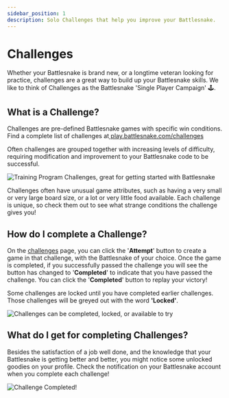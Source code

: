 ```yaml
---
sidebar_position: 1
description: Solo Challenges that help you improve your Battlesnake.
---
```


# Challenges

Whether your Battlesnake is brand new, or a longtime veteran looking for practice, challenges are a great way to build up your Battlesnake skills. We like to think of Challenges as the Battlesnake 'Single Player Campaign' 🕹️.&#x20;

## What is a Challenge?

Challenges are pre-defined Battlesnake games with specific win conditions. Find a complete list of challenges at[ play.battlesnake.com/challenges](https://play.battlesnake.com/challenges/)

Often challenges are grouped together with increasing levels of difficulty, requiring modification and improvement to your Battlesnake code to be successful.

![Training Program Challenges, great for getting started with Battlesnake](/img/wip/screen-shot-2021-10-07-at-8.58.50-am.png)

Challenges often have unusual game attributes, such as having a very small or very large board size, or a lot or very little food available. Each challenge is unique, so check them out to see what strange conditions the challenge gives you!&#x20;

## How do I complete a Challenge?

On the [challenges](https://play.battlesnake.com/challenges/) page, you can click the '**Attempt**' button to create a game in that challenge, with the Battlesnake of your choice. Once the game is completed, if you successfully passed the challenge you will see the button has changed to '**Completed**' to indicate that you have passed the challenge. You can click the '**Completed**' button to replay your victory!

Some challenges are locked until you have completed earlier challenges. Those challenges will be greyed out with the word **'Locked'**.

![Challenges can be completed, locked, or available to try](/img/wip/screen-shot-2021-10-07-at-9.00.28-am.png)

## What do I get for completing Challenges?

Besides the satisfaction of a job well done, and the knowledge that your Battlesnake is getting better and better, you might notice some unlocked goodies on your profile. Check the notification on your Battlesnake account when you complete each challenge!

![Challenge Completed!](/img/wip/screen-shot-2021-10-07-at-9.04.17-am.png)
